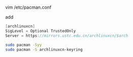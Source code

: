 vim /etc/pacman.conf

add

```csharp
[archlinuxcn]
SigLevel = Optional TrustedOnly
Server = https://mirrors.ustc.edu.cn/archlinuxcn/$arch
```

```bash
sudo pacman -Syy
sudo pacman -S archlinuxcn-keyring  
```